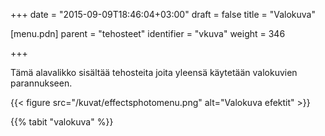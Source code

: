 +++
date = "2015-09-09T18:46:04+03:00"
draft = false
title = "Valokuva"

[menu.pdn]
	parent = "tehosteet"
	identifier = "vkuva"
	weight = 346

+++

Tämä alavalikko sisältää tehosteita joita yleensä käytetään valokuvien parannukseen.

{{< figure src="/kuvat/effectsphotomenu.png" alt="Valokuva efektit" >}}

{{% tabit "valokuva" %}}